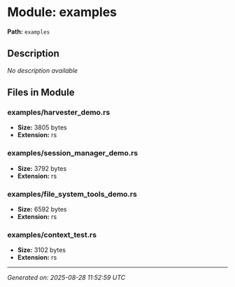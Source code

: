 # Module: examples

**Path:** `examples`

## Description

*No description available*

## Files in Module

### examples/harvester_demo.rs

- **Size:** 3805 bytes
- **Extension:** rs

### examples/session_manager_demo.rs

- **Size:** 3792 bytes
- **Extension:** rs

### examples/file_system_tools_demo.rs

- **Size:** 6592 bytes
- **Extension:** rs

### examples/context_test.rs

- **Size:** 3102 bytes
- **Extension:** rs

---
*Generated on: 2025-08-28 11:52:59 UTC*

